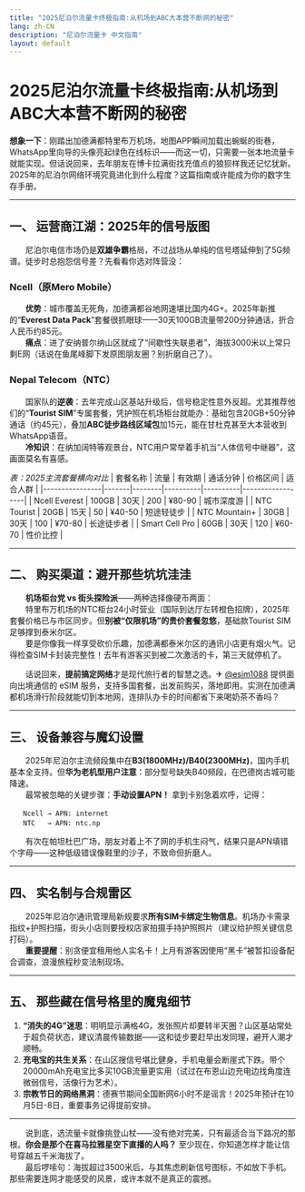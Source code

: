 ```yaml
---
title: "2025尼泊尔流量卡终极指南:从机场到ABC大本营不断网的秘密"
lang: zh-CN
description: "尼泊尔流量卡 中文指南"
layout: default
---
```

# 2025尼泊尔流量卡终极指南:从机场到ABC大本营不断网的秘密

**想象一下**：刚踏出加德满都特里布万机场，地图APP瞬间加载出蜿蜒的街巷，WhatsApp里向导的头像亮起绿色在线标识——而这一切，只需要一张本地流量卡就能实现。但话说回来，去年朋友在博卡拉满街找充值点的狼狈样我还记忆犹新。2025年的尼泊尔网络环境究竟进化到什么程度？这篇指南或许能成为你的数字生存手册。

---

## 一、 运营商江湖：2025年的信号版图

　　尼泊尔电信市场仍是**双雄争霸**格局，不过战场从单纯的信号塔延伸到了5G频谱。徒步时总抱怨信号差？先看看你选对阵营没：

### Ncell（原Mero Mobile）
　　**优势**：城市覆盖无死角，加德满都谷地网速堪比国内4G+。2025年新推的“**Everest Data Pack**”套餐很抓眼球——30天100GB流量带200分钟通话，折合人民币约85元。  
　　**痛点**：进了安纳普尔纳山区就成了“间歇性失联患者”，海拔3000米以上常只剩E网（话说在鱼尾峰脚下发原图朋友圈？别折磨自己了）。

### Nepal Telecom（NTC）
　　国家队的**逆袭**：去年完成山区基站升级后，信号稳定性意外反超。尤其推荐他们的“**Tourist SIM**”专属套餐，凭护照在机场柜台就能办：基础包含20GB+50分钟通话（约45元），叠加**ABC徒步路线区域包**加15元，能在甘杜克甚至大本营收到WhatsApp语音。  
　　**冷知识**：在纳加阔特等观景台，NTC用户常举着手机当“人体信号中继器”，这画面莫名有喜感。

*表：2025主流套餐横向对比*
| 套餐名称       | 流量  | 有效期 | 通话分钟 | 价格区间 | 适合人群         |
|----------------|-------|--------|----------|----------|------------------|
| Ncell Everest  | 100GB | 30天   | 200      | ¥80-90   | 城市深度游       |
| NTC Tourist    | 20GB  | 15天   | 50       | ¥40-50   | 短途轻徒步       |
| NTC Mountain+  | 30GB  | 30天   | 100      | ¥70-80   | 长途徒步者       |
| Smart Cell Pro | 60GB  | 30天   | 120      | ¥60-70   | 性价比控         |

---

## 二、 购买渠道：避开那些坑坑洼洼

　　**机场柜台党 vs 街头探险派**——两种选择像硬币两面：  
　　特里布万机场的NTC柜台24小时营业（国际到达厅左转橙色招牌），2025年套餐价格已与市区同步。但**别被“仅限机场”的贵价套餐忽悠**，基础款Tourist SIM足够撑到泰米尔区。  
　　要是你像我一样享受砍价乐趣，加德满都泰米尔区的通讯小店更有烟火气。记得检查SIM卡封装完整性！去年有游客买到被二次激活的卡，第三天就停机了。

　　话说回来，**提前搞定网络**才是现代旅行者的智慧之选。✈ [@esim1088](https://t.me/s/esim1088) 提供面向出境通信的 eSIM 服务，支持多国套餐，出发前购买，落地即用。实测在加德满都机场滑行阶段就能切到本地网，连排队办卡的时间都省下来喝奶茶不香吗？

---

## 三、 设备兼容与魔幻设置

　　2025年尼泊尔主流频段集中在**B3(1800MHz)/B40(2300MHz)**，国内手机基本全支持。但**华为老机型用户注意**：部分型号缺失B40频段，在巴德岗古城可能降速。  
　　最常被忽略的关键步骤：**手动设置APN！** 拿到卡别急着欢呼，记得：
```
　　Ncell → APN: internet
　　NTC   → APN: ntc.np
```
　　有次在帕坦杜巴广场，朋友对着上不了网的手机生闷气，结果只是APN填错个字母——这种低级错误像鞋里的沙子，不致命但折磨人。

---

## 四、 实名制与合规雷区

　　2025年尼泊尔通讯管理局新规要求**所有SIM卡绑定生物信息**。机场办卡需录指纹+护照扫描，街头小店则要授权店家拍摄手持护照照片（建议给护照关键信息打码）。  
　　**重要提醒**：别贪便宜租用他人实名卡！上月有游客因使用“黑卡”被暂扣设备配合调查，浪漫旅程秒变法制现场。

---

## 五、 那些藏在信号格里的魔鬼细节

1.  **“消失的4G”迷思**：明明显示满格4G，发张照片却要转半天圈？山区基站常处于超负荷状态，建议清晨传输数据——这和徒步要赶早出发同理，避开人潮才顺畅。  
2.  **充电宝的共生关系**：在山区搜信号堪比健身，手机电量会断崖式下跌。带个20000mAh充电宝比多买10GB流量更实用（试过在布恩山边充电边找角度连微弱信号，活像行为艺术）。  
3.  **宗教节日的网络黑洞**：德赛节期间全国断网6小时不是谣言！2025年预计在10月5日-8日，重要事务记得提前安排。

---

　　说到底，选流量卡就像挑登山杖——没有绝对完美，只有最适合当下路况的那根。**你会是那个在喜马拉雅星空下直播的人吗？** 至少现在，你知道怎样才能让信号穿越五千米海拔了。  
　　最后啰嗦句：海拔超过3500米后，与其焦虑刷新信号图标，不如放下手机。那些需要连网才能感受的风景，或许本就不是真正的震撼。